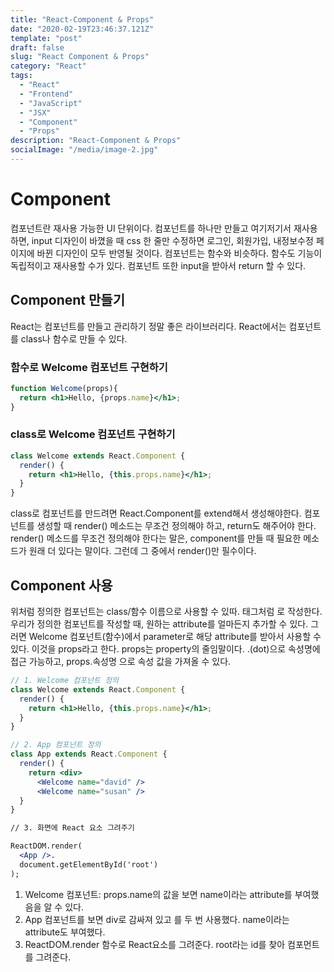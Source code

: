 ```yaml
---
title: "React-Component & Props"
date: "2020-02-19T23:46:37.121Z"
template: "post"
draft: false
slug: "React Component & Props"
category: "React"
tags:
  - "React"
  - "Frontend"
  - "JavaScript"
  - "JSX"
  - "Component"
  - "Props"
description: "React-Component & Props"
socialImage: "/media/image-2.jpg"
---
```


# Component

컴포넌트란 재사용 가능한 UI 단위이다. 컴포넌트를 하나만 만들고 여기저기서 재사용하면, input 디자인이 바꼈을 때 css 한 줄만 수정하면 로그인, 회원가입, 내정보수정 페이지에 바뀐 디자인이 모두 반영될 것이다.
컴포넌트는 함수와 비슷하다. 함수도 기능이 독립적이고 재사용할 수가 있다. 컴포넌트 또한 input을 받아서 return 할 수 있다.


## Component 만들기

React는 컴포넌트를 만들고 관리하기 정말 좋은 라이브러리다. React에서는 컴포넌트를 class나 함수로 만들 수 있다. 


  ### 함수로 Welcome 컴포넌트 구현하기
```jsx
function Welcome(props){
  return <h1>Hello, {props.name}</h1>;
}
```


  ### class로 Welcome 컴포넌트 구현하기
```jsx
class Welcome extends React.Component {
  render() {
    return <h1>Hello, {this.props.name}</h1>;
  }
}
```

class로 컴포넌트를 만드려면 React.Component를 extend해서 생성해야한다. 컴포넌트를 생성할 때 render() 메소드는 무조건 정의해야 하고, return도 해주어야 한다.
render() 메소드를 무조건 정의해야 한다는 말은, component를 만들 때 필요한 메소드가 원래 더 있다는 말이다. 그런데 그 중에서 render()만 필수이다.


## Component 사용

위처럼 정의한 컴포넌트는 class/함수 이름으로 사용할 수 있따. 태그처럼 <Welcome />로 작성한다.
우리가 정의한 컴포넌트를 작성할 때, 원하는 attribute를 얼마든지 추가할 수 있다.
그러면 Welcome 컴포넌트(함수)에서 parameter로 해당 attribute를 받아서 사용할 수 있다. 이것을 props라고 한다. props는 property의 줄임말이다.
.(dot)으로 속성명에 접근 가능하고, props.속성명 으로 속성 값을 가져올 수 있다.

```jsx
// 1. Welcome 컴포넌트 정의
class Welcome extends React.Component {
  render() {
    return <h1>Hello, {this.props.name}</h1>;
  }
}

// 2. App 컴포넌트 정의
class App extends React.Component {
  render() {
    return <div>
      <Welcome name="david" />
      <Welcome name="susan" />
  }
}

// 3. 화면에 React 요소 그려주기

ReactDOM.render(
  <App />.
  document.getElementById('root')
);

```

1. Welcome 컴포넌트: props.name의 값을 보면 name이라는 attribute를 부여했음을 알 수 있다.
2. App 컴포넌트를 보면 div로 감싸져 있고 <Welcome />를 두 번 사용했다. name이라는 attribute도 부여했다.
3. ReactDOM.render 함수로 React요소를 그려준다. root라는 id를 찾아 <App /> 컴포먼트를 그려준다.


